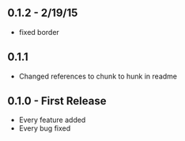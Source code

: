 
## 0.1.2 - 2/19/15
* fixed border

## 0.1.1
* Changed references to chunk to hunk in readme

## 0.1.0 - First Release
* Every feature added
* Every bug fixed
